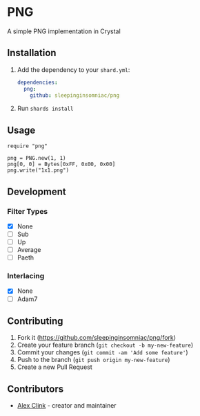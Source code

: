 # PNG

A simple PNG implementation in Crystal

## Installation

1. Add the dependency to your `shard.yml`:

   ```yaml
   dependencies:
     png:
       github: sleepinginsomniac/png
   ```

2. Run `shards install`

## Usage

```crystal
require "png"

png = PNG.new(1, 1)
png[0, 0] = Bytes[0xFF, 0x00, 0x00]
png.write("1x1.png")
```

## Development

### Filter Types

- [x] None
- [ ] Sub
- [ ] Up
- [ ] Average
- [ ] Paeth

### Interlacing

- [x] None
- [ ] Adam7

## Contributing

1. Fork it (<https://github.com/sleepinginsomniac/png/fork>)
2. Create your feature branch (`git checkout -b my-new-feature`)
3. Commit your changes (`git commit -am 'Add some feature'`)
4. Push to the branch (`git push origin my-new-feature`)
5. Create a new Pull Request

## Contributors

- [Alex Clink](https://github.com/sleepinginsomniac) - creator and maintainer
